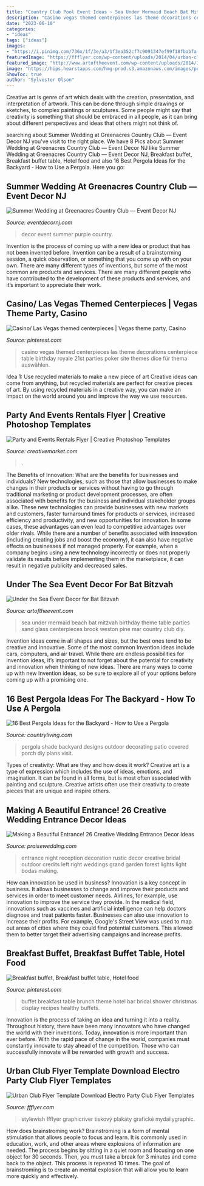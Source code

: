 ```yaml
---
title: "Country Club Pool Event Ideas ~ Sea Under Mermaid Beach Bat Mitzvah Birthday Theme Table Parties Sand Glass Centerpieces Brook Weston Pine Mar Country Club Diy"
description: "Casino vegas themed centerpieces las theme decorations centerpiece table birthday royale 21st parties poker site themes dice für thema auswählen"
date: "2023-06-10"
categories:
- "ideas"
tags: ["ideas"]
images:
- "https://i.pinimg.com/736x/1f/3e/a3/1f3ea352cf7c9091347ef99f18fbabfa--buffet-set-buffet-ideas.jpg"
featuredImage: "https://ffflyer.com/wp-content/uploads/2014/04/urban-club-flyer.jpg"
featured_image: "http://www.artoftheevent.com/wp-content/uploads/2014/11/Aote_BatMitzvah_UnderTheSea_05.jpg"
image: "https://hips.hearstapps.com/hmg-prod.s3.amazonaws.com/images/pergola-ideas-1548194945.jpg?crop=1.00xw:0.334xh;0,0.331xh&amp;resize=1200:*"
ShowToc: true
author: "Sylvester Olson"
---
```



Creative art is genre of art which deals with the creation, presentation, and interpretation of artwork. This can be done through simple drawings or sketches, to complex paintings or sculptures. Some people might say that creativity is something that should be embraced in all people, as it can bring about different perspectives and ideas that others might not think of.

	

		
searching about Summer Wedding at Greenacres Country Club — Event Decor NJ you've visit to the right place. We have 8 Pics about Summer Wedding at Greenacres Country Club — Event Decor NJ like Summer Wedding at Greenacres Country Club — Event Decor NJ, Breakfast buffet, Breakfast buffet table, Hotel food and also 16 Best Pergola Ideas for the Backyard - How to Use a Pergola. Here you go:
		
    
## Summer Wedding At Greenacres Country Club — Event Decor NJ

<img loading=lazy src="http://static1.squarespace.com/static/51253a31e4b0bf0fe1deab32/t/512e2bafe4b0bc5cbd002b55/1361980340277/Wedding+Decor+Summer+Purple+Floral+1+web+size.jpg?format=1000w" onerror="this.onerror=null;this.src='https://tse3.mm.bing.net/th?id=OIP.m0Z-DmbkgchEYYodPbGP9wHaLG&amp;pid=15.1';" alt="Summer Wedding at Greenacres Country Club — Event Decor NJ">

_Source: eventdecornj.com_

>decor event summer purple country. 

	

Invention is the process of coming up with a new idea or product that has not been invented before. Invention can be a result of a brainstorming session, a quick observation, or something that you come up with on your own. There are many different types of inventions, but some of the most common are products and services. There are many different people who have contributed to the development of these products and services, and it’s important to appreciate their work.

    
## Casino/ Las Vegas Themed Centerpieces | Vegas Theme Party, Casino

<img loading=lazy src="https://i.pinimg.com/736x/8f/40/a7/8f40a74116d2c781ddba1586a2ffebba.jpg" onerror="this.onerror=null;this.src='https://tse3.mm.bing.net/th?id=OIP.FurS9glijAyQyAZoko9pcAHaJ3&amp;pid=15.1';" alt="Casino/ Las Vegas themed centerpieces | Vegas theme party, Casino">

_Source: pinterest.com_

>casino vegas themed centerpieces las theme decorations centerpiece table birthday royale 21st parties poker site themes dice für thema auswählen. 

	

Idea 1: Use recycled materials to make a new piece of art
Creative ideas can come from anything, but recycled materials are perfect for creative pieces of art. By using recycled materials in a creative way, you can make an impact on the world around you and improve the way we use resources.

    
## Party And Events Rentals Flyer | Creative Photoshop Templates

<img loading=lazy src="https://images.creativemarket.com/0.1.0/ps/7697011/1160/772/m1/fpnw/wm1/party-and-events-rentals-flyer-.png?1580778208&amp;s=44ee4d51bd7a6f92e8dd0bdfc0093bb9" onerror="this.onerror=null;this.src='https://tse3.mm.bing.net/th?id=OIP.s5fqthV8_VREX6NOjGn-3QHaE7&amp;pid=15.1';" alt="Party and Events Rentals Flyer | Creative Photoshop Templates">

_Source: creativemarket.com_

>. 

	

The Benefits of Innovation: What are the benefits for businesses and individuals?
New technologies, such as those that allow businesses to make changes in their products or services without having to go through traditional marketing or product development processes, are often associated with benefits for the business and individual stakeholder groups alike. These new technologies can provide businesses with new markets and customers, faster turnaround times for products or services, increased efficiency and productivity, and new opportunities for innovation. In some cases, these advantages can even lead to competitive advantages over older rivals.
While there are a number of benefits associated with innovation (including creating jobs and boost the economy), it can also have negative effects on businesses if not managed properly. For example, when a company begins using a new technology incorrectly or does not properly validate its results before implementing them in the marketplace, it can result in negative publicity and decreased sales.

    
## Under The Sea Event Decor For Bat Bitzvah

<img loading=lazy src="http://www.artoftheevent.com/wp-content/uploads/2014/11/Aote_BatMitzvah_UnderTheSea_05.jpg" onerror="this.onerror=null;this.src='https://tse1.mm.bing.net/th?id=OIP.Q_tcYoFJQozsUQCqT9GetQHaLH&amp;pid=15.1';" alt="Under the Sea Event Decor for Bat Bitzvah">

_Source: artoftheevent.com_

>sea under mermaid beach bat mitzvah birthday theme table parties sand glass centerpieces brook weston pine mar country club diy. 

	

Invention ideas come in all shapes and sizes, but the best ones tend to be creative and innovative. Some of the most common Invention ideas include cars, computers, and air travel. While there are endless possibilities for invention ideas, it’s important to not forget about the potential for creativity and innovation when thinking of new ideas. There are many ways to come up with new Invention ideas, so be sure to explore all of your options before coming up with a promising one.

    
## 16 Best Pergola Ideas For The Backyard - How To Use A Pergola

<img loading=lazy src="https://hips.hearstapps.com/hmg-prod.s3.amazonaws.com/images/pergola-ideas-1548194945.jpg?crop=1.00xw:0.334xh;0,0.331xh&amp;resize=1200:*" onerror="this.onerror=null;this.src='https://tse2.mm.bing.net/th?id=OIP.ab3gk-JsT_3Kd_hnQwWlQwHaDt&amp;pid=15.1';" alt="16 Best Pergola Ideas for the Backyard - How to Use a Pergola">

_Source: countryliving.com_

>pergola shade backyard designs outdoor decorating patio covered porch diy plans visit. 

	

Types of creativity: What are they and how does it work?
Creative art is a type of expression which includes the use of ideas, emotions, and imagination. It can be found in all forms, but is most often associated with painting and sculpture. Creative artists often use their creativity to create pieces that are unique and inspire others.

    
## Making A Beautiful Entrance! 26 Creative Wedding Entrance Decor Ideas

<img loading=lazy src="http://www.praisewedding.com/wp-content/uploads/2015/02/entrance03-nightreception.jpg" onerror="this.onerror=null;this.src='https://tse4.mm.bing.net/th?id=OIP.MawpLwAEnnF01fHfnHAKSgHaQG&amp;pid=15.1';" alt="Making a Beautiful Entrance! 26 Creative Wedding Entrance Decor Ideas">

_Source: praisewedding.com_

>entrance night reception decoration rustic decor creative bridal outdoor credits left right weddings grand garden forest lights light bodas making. 

	

How can innovation be used in business?
Innovation is a key concept in business. It allows businesses to change and improve their products and services in order to meet customer needs. Airlines, for example, use innovation to improve the service they provide. In the medical field, innovations such as vaccines and artificial intelligence can help doctors diagnose and treat patients faster. Businesses can also use innovation to increase their profits. For example, Google's Street View was used to map out areas of cities where they could find potential customers. This allowed them to better target their advertising campaigns and increase profits.

    
## Breakfast Buffet, Breakfast Buffet Table, Hotel Food

<img loading=lazy src="https://i.pinimg.com/736x/1f/3e/a3/1f3ea352cf7c9091347ef99f18fbabfa--buffet-set-buffet-ideas.jpg" onerror="this.onerror=null;this.src='https://tse3.mm.bing.net/th?id=OIP.uiZBwAh6UkSMhAI9rl7NxQHaJ3&amp;pid=15.1';" alt="Breakfast buffet, Breakfast buffet table, Hotel food">

_Source: pinterest.com_

>buffet breakfast table brunch theme hotel bar bridal shower christmas display recipes healthy buffets. 

	

Innovation is the process of taking an idea and turning it into a reality. Throughout history, there have been many innovators who have changed the world with their inventions. Today, innovation is more important than ever before. With the rapid pace of change in the world, companies must constantly innovate to stay ahead of the competition. Those who can successfully innovate will be rewarded with growth and success.

    
## Urban Club Flyer Template Download Electro Party Club Flyer Templates

<img loading=lazy src="https://ffflyer.com/wp-content/uploads/2014/04/urban-club-flyer.jpg" onerror="this.onerror=null;this.src='https://tse1.mm.bing.net/th?id=OIP.Ym0sPuOVeUWs9KWjE3AcFQHaK4&amp;pid=15.1';" alt="Urban Club Flyer Template Download Electro Party Club Flyer Templates">

_Source: ffflyer.com_

>stylewish ffflyer graphicriver tiskový plakáty grafické mydailygraphic. 

	

How does brainstroming work?
Brainstroming is a form of mental stimulation that allows people to focus and learn. It is commonly used in education, work, and other areas where explosions of information are needed. The process begins by sitting in a quiet room and focusing on one object for 30 seconds. Then, you must take a break for 3 minutes and come back to the object. This process is repeated 10 times. The goal of brainstroming is to create an mental explosion that will allow you to learn more quickly and effectively.

